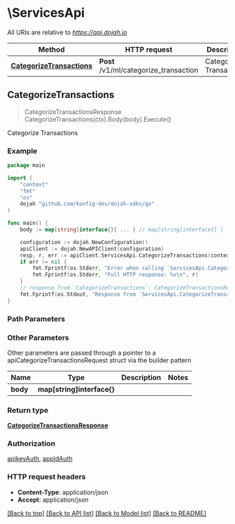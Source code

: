 # \ServicesApi

All URIs are relative to *https://api.dojah.io*

Method | HTTP request | Description
------------- | ------------- | -------------
[**CategorizeTransactions**](ServicesApi.md#CategorizeTransactions) | **Post** /v1/ml/categorize_transaction | Categorize Transactions



## CategorizeTransactions

> CategorizeTransactionsResponse CategorizeTransactions(ctx).Body(body).Execute()

Categorize Transactions

### Example

```go
package main

import (
    "context"
    "fmt"
    "os"
    dojah "github.com/konfig-dev/dojah-sdks/go"
)

func main() {
    body := map[string]interface{}{ ... } // map[string]interface{} |  (optional)

    configuration := dojah.NewConfiguration()
    apiClient := dojah.NewAPIClient(configuration)
    resp, r, err := apiClient.ServicesApi.CategorizeTransactions(context.Background()).Body(body).Execute()
    if err != nil {
        fmt.Fprintf(os.Stderr, "Error when calling `ServicesApi.CategorizeTransactions``: %v\n", err)
        fmt.Fprintf(os.Stderr, "Full HTTP response: %v\n", r)
    }
    // response from `CategorizeTransactions`: CategorizeTransactionsResponse
    fmt.Fprintf(os.Stdout, "Response from `ServicesApi.CategorizeTransactions`: %v\n", resp)
}
```

### Path Parameters



### Other Parameters

Other parameters are passed through a pointer to a apiCategorizeTransactionsRequest struct via the builder pattern


Name | Type | Description  | Notes
------------- | ------------- | ------------- | -------------
 **body** | **map[string]interface{}** |  | 

### Return type

[**CategorizeTransactionsResponse**](CategorizeTransactionsResponse.md)

### Authorization

[apikeyAuth](../README.md#apikeyAuth), [appIdAuth](../README.md#appIdAuth)

### HTTP request headers

- **Content-Type**: application/json
- **Accept**: application/json

[[Back to top]](#) [[Back to API list]](../README.md#documentation-for-api-endpoints)
[[Back to Model list]](../README.md#documentation-for-models)
[[Back to README]](../README.md)

